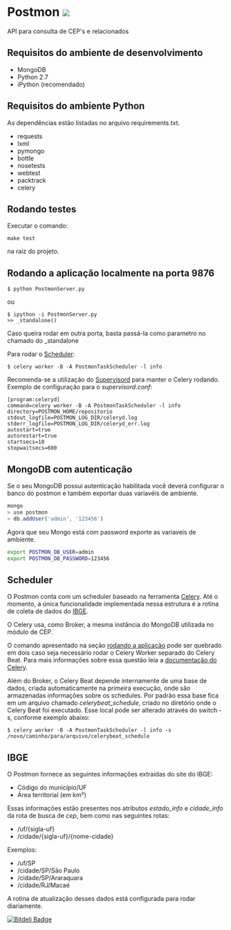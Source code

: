Postmon [<img src="https://api.travis-ci.org/CodingForChange/postmon.png" />](http://travis-ci.org/CodingForChange/postmon)
==========
API para consulta de CEP's e relacionados

Requisitos do ambiente de desenvolvimento
---------------------------------------------
* MongoDB
* Python 2.7
* iPython (recomendado)

Requisitos do ambiente Python
-----------------------

As dependências estão listadas no arquivo requirements.txt.

* requests
* lxml
* pymongo
* bottle
* nosetests
* webtest
* packtrack
* celery

Rodando testes
----------------
Executar o comando:

	make test

na raiz do projeto.

Rodando a aplicação localmente na porta 9876
--------------------------------

	$ python PostmonServer.py

ou

	$ ipython -i PostmonServer.py
	>> _standalone()

Caso queira rodar em outra porta, basta passá-la como parametro no chamado do _standalone

Para rodar o [Scheduler](#scheduler):

	$ celery worker -B -A PostmonTaskScheduler -l info

Recomenda-se a utilização do [Supervisord](http://supervisord.org/) para manter o Celery rodando. Exemplo de configuração para o _supervisord.conf_:

	[program:celeryd]
	command=celery worker -B -A PostmonTaskScheduler -l info 
	directory=POSTMON_HOME/repositorio
	stdout_logfile=POSTMON_LOG_DIR/celeryd.log
	stderr_logfile=POSTMON_LOG_DIR/celeryd_err.log
	autostart=true
	autorestart=true
	startsecs=10
	stopwaitsecs=600

MongoDB com autenticação
------------------------

Se o seu MongoDB possui autenticação habilitada você deverá configurar o banco do postmon
e também exportar duas variavéis de ambiente.

```javascript
mongo
> use postmon
> db.addUser('admin', '123456')
```

Agora que seu Mongo está com password exporte as variaveis de ambiente.

```bash
export POSTMON_DB_USER=admin
export POSTMON_DB_PASSWORD=123456
```

Scheduler
---------

O Postmon conta com um scheduler baseado na ferramenta [Celery](http://www.celeryproject.org/). Até o momento, a única funcionalidade implementada nessa estrutura é a rotina de coleta de dados do [IBGE](#ibge).

O Celery usa, como Broker, a mesma instância do MongoDB utilizada no módulo de CEP.

O comando apresentado na seção [rodando a aplicação](#rodando-a-aplicação-localmente-na-porta-9876) pode ser quebrado em dois caso seja necessário rodar o Celery Worker separado do Celery Beat. Para mais informações sobre essa questão leia a [documentação do Celery](http://docs.celeryproject.org/en/latest/).

Além do Broker, o Celery Beat depende internamente de uma base de dados, criada automaticamente na primeira execução, onde são armazenadas informações sobre os schedules. Por padrão essa base fica em um arquivo chamado _celerybeat_schedule_, criado no diretório onde o Celery Beat foi executado. Esse local pode ser alterado através do switch -s, conforme exemplo abaixo:

	$ celery worker -B -A PostmonTaskScheduler -l info -s /novo/caminho/para/arquivo/celerybeat_schedule

IBGE
-------------

O Postmon fornece as seguintes informações extraídas do site do IBGE:

* Código do município/UF
* Área territorial (em km²)

Essas informações estão presentes nos atributos *estado_info* e *cidade_info* da rota de busca de _cep_, bem como nas seguintes rotas:

* /uf/{sigla-uf}
* /cidade/{sigla-uf}/{nome-cidade}

Exemplos:

* /uf/SP
* /cidade/SP/São Paulo
* /cidade/SP/Araraquara
* /cidade/RJ/Macaé

A rotina de atualização desses dados está configurada para rodar diariamente.

[![Bitdeli Badge](https://d2weczhvl823v0.cloudfront.net/CodingForChange/postmon/trend.png)](https://bitdeli.com/free "Bitdeli Badge")

